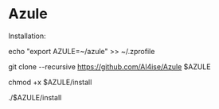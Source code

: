 # Azule

Installation:

echo "export AZULE=~/azule" >> ~/.zprofile

git clone --recursive https://github.com/Al4ise/Azule $AZULE

chmod +x $AZULE/install

./$AZULE/install
